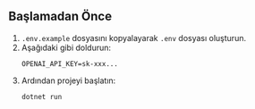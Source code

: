 ﻿## Başlamadan Önce

1. `.env.example` dosyasını kopyalayarak `.env` dosyası oluşturun.
2. Aşağıdaki gibi doldurun:
    ```env
    OPENAI_API_KEY=sk-xxx...
    ```
3. Ardından projeyi başlatın:
    ```
    dotnet run
    ```